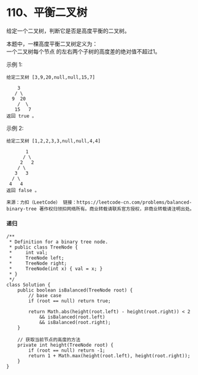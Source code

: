 110、平衡二叉树
===

给定一个二叉树，判断它是否是高度平衡的二叉树。<br>

本题中，一棵高度平衡二叉树定义为：<br>
一个二叉树每个节点 的左右两个子树的高度差的绝对值不超过1。<br>

示例 1:<br>
```
给定二叉树 [3,9,20,null,null,15,7]

    3
   / \
  9  20
    /  \
   15   7
返回 true 。
```
示例 2:<br>
```
给定二叉树 [1,2,2,3,3,null,null,4,4]

       1
      / \
     2   2
    / \
   3   3
  / \
 4   4
返回 false 。
```
``
来源：力扣（LeetCode）
链接：https://leetcode-cn.com/problems/balanced-binary-tree
著作权归领扣网络所有。商业转载请联系官方授权，非商业转载请注明出处。
``

#### 递归
```
/**
 * Definition for a binary tree node.
 * public class TreeNode {
 *     int val;
 *     TreeNode left;
 *     TreeNode right;
 *     TreeNode(int x) { val = x; }
 * }
 */
class Solution {
    public boolean isBalanced(TreeNode root) {
        // base case
        if (root == null) return true;

        return Math.abs(height(root.left) - height(root.right)) < 2
            && isBalanced(root.left)
            && isBalanced(root.right);
    }

    // 获取当前节点的高度的方法
    private int height(TreeNode root) {
        if (root == null) return -1;
        return 1 + Math.max(height(root.left), height(root.right));
    }
}
```
